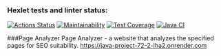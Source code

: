### Hexlet tests and linter status:
[![Actions Status](https://github.com/DianaLoo/java-project-72/actions/workflows/hexlet-check.yml/badge.svg)](https://github.com/DianaLoo/java-project-72/actions)
[![Maintainability](https://api.codeclimate.com/v1/badges/9ae6fc2690c390f78fc7/maintainability)](https://codeclimate.com/github/DianaLoo/java-project-72/maintainability)
[![Test Coverage](https://api.codeclimate.com/v1/badges/9ae6fc2690c390f78fc7/test_coverage)](https://codeclimate.com/github/DianaLoo/java-project-72/test_coverage)
[![Java CI](https://github.com/DianaLoo/java-project-72/actions/workflows/main.yml/badge.svg)](https://github.com/DianaLoo/java-project-72/actions/workflows/main.yml)

###Page Analyzer
Page Analyzer - a website that analyzes the specified pages for SEO suitability.
https://java-project-72-2-lha2.onrender.com
